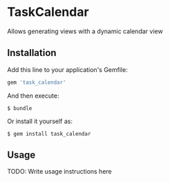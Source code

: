 # TaskCalendar

Allows generating views with a dynamic calendar view

## Installation

Add this line to your application's Gemfile:

```ruby
gem 'task_calendar'
```

And then execute:

    $ bundle

Or install it yourself as:

    $ gem install task_calendar

## Usage

TODO: Write usage instructions here

